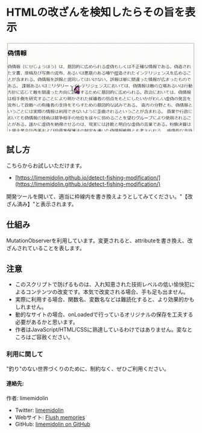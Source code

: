 HTMLの改ざんを検知したらその旨を表示
====================================

![indo-6w](indo-6w.gif)

試し方
------

こちらからお試しいただけます。
* [https://limemidolin.github.io/detect-fishing-modification/](https://limemidolin.github.io/detect-fishing-modification/)

開発ツールを開いて、適当に枠線内を書き換えようとしてみてください。"【改ざん済み】"と表示されます。

仕組み
------

MutationObserverを利用しています。変更されると、attributeを書き換え、改ざんされていることを表します。

注意
----

- このスクリプトで防げるものは、入れ知恵された技術レベルの低い愉快犯によるコンテンツの改変です。本気で改変される場合、手も足も出ません。
- 実際に利用する場合、関数名、変数名などは難読化すると、より効果的かもしれません。
- 動的なサイトの場合、onLoadedで行っているオリジナルの保存を工夫する必要があるかと思います。
- 作者はJavaScript/HTML/CSSに熟達しているわけではありません。変なところはご容赦ください。

### 利用に関して

"釣り"のない世界づくりのために、制約なく、ぜひご利用ください。


#### 連絡先:   

作者: limemidolin

* Twitter: [limemidolin](https://twitter.com/limemidolin)
* Webサイト: [Flush memories](https://midolin.info/)
* GitHub: [limemidolin on GitHub](https://github.com/limemidolin)

